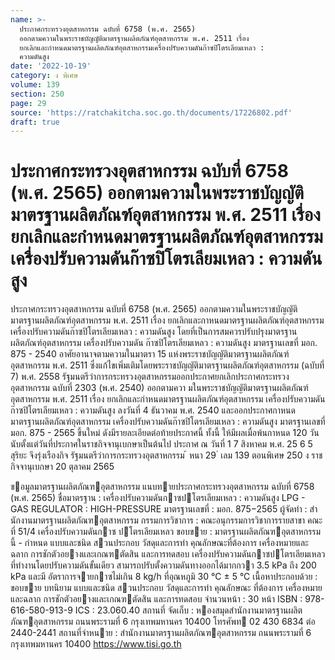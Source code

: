 ```yaml
---
name: >-
  ประกาศกระทรวงอุตสาหกรรม ฉบับที่ 6758 (พ.ศ. 2565)
  ออกตามความในพระราชบัญญัติมาตรฐานผลิตภัณฑ์อุตสาหกรรม พ.ศ. 2511 เรื่อง
  ยกเลิกและกำหนดมาตรฐานผลิตภัณฑ์อุตสาหกรรมเครื่องปรับความดันก๊าซปิโตรเลียมเหลว :
  ความดันสูง
date: '2022-10-19'
category: ง พิเศษ
volume: 139
section: 250
page: 29
source: 'https://ratchakitcha.soc.go.th/documents/17226802.pdf'
draft: true
---
```


# ประกาศกระทรวงอุตสาหกรรม ฉบับที่ 6758 (พ.ศ. 2565) ออกตามความในพระราชบัญญัติมาตรฐานผลิตภัณฑ์อุตสาหกรรม พ.ศ. 2511 เรื่อง ยกเลิกและกำหนดมาตรฐานผลิตภัณฑ์อุตสาหกรรมเครื่องปรับความดันก๊าซปิโตรเลียมเหลว : ความดันสูง

ประกาศกระทรวงอุตสาหกรรม ฉบับที่ 6758 (พ.ศ. 2565) ออกตามความในพระราชบัญญัติมาตรฐานผลิตภัณฑ์อุตสาหกรรม พ.ศ. 2511 เรื่อง ยกเลิกและกาหนดมาตรฐานผลิตภัณฑ์อุตสาหกรรม เครื่องปรับความดันก๊าซปิโตรเลียมเหลว : ความดันสูง โดยที่เป็นการสมควรปรับปรุงมาตรฐานผลิตภัณฑ์อุตสาหกรรม เครื่องปรับความดัน ก๊าซปิโตรเลียมเหลว : ความดันสูง มาตรฐานเลขที่ มอก. 875 - 2540 อาศัยอานาจตามความในมาตรา 15 แห่งพระราชบัญญัติมาตรฐานผลิตภัณฑ์อุตสาหกรรม พ.ศ. 2511 ซึ่งแก้ไขเพิ่มเติมโดยพระราชบัญญัติมาตรฐานผลิตภัณฑ์อุตสาหกรรม (ฉบับที่ 7) พ.ศ. 2558 รัฐมนตรีว่าการกระทรวงอุตสาหกรรมออกประกาศยกเลิกประกาศกระทรวงอุตสาหกรรม ฉบับที่ 2303 (พ.ศ. 2540) ออกตามควา มในพระราชบัญญัติมาตรฐานผลิตภัณฑ์อุตสาหกรรม พ.ศ. 2511 เรื่อง ยกเลิกและกำหนดมาตรฐานผลิตภัณฑ์อุตสาหกรรม เครื่องปรับความดัน ก๊าซปิโตรเลียมเหลว : ความดันสูง ลงวันที่ 4 ธันวาคม พ.ศ. 2540 และออกประกาศกาหนด มาตรฐานผลิตภัณฑ์อุตสาหกรรม เครื่องปรับความดันก๊าซปิโตรเลียมเหลว : ความดันสูง มาตรฐานเลขที่ มอก. 875 - 2565 ขึ้นใหม่ ดังมีรายละเอียดต่อท้ายประกาศนี้ ทั้งนี้ ให้มีผลเมื่อพ้นกาหนด 120 วัน นับตั้งแต่วันที่ประกาศในราชกิจจานุเบกษาเป็นต้นไป ประกาศ ณ วันที่ 1 7 สิงหาคม พ.ศ. 25 6 5 สุริยะ จึงรุ่งเรืองกิจ รัฐมนตรีว่าการกระทรวงอุตสาหกรรม ้ หนา 29 ่ เลม 139 ตอนพิเศษ 250 ง ราชกิจจานุเบกษา 20 ตุลาคม 2565

ขอมูลมาตรฐานผลิตภัณฑอุตสาหกรรม แนบทายประกาศกระทรวงอุตสาหกรรม ฉบับที่ 6758 (พ.ศ. 2565) ชื่อมาตรฐาน : เครื่องปรับความดันกาซปโตรเลียมเหลว : ความดันสูง LPG - GAS REGULATOR : HIGH-PRESSURE มาตรฐานเลขที่ : มอก. 875−2565 ผู้จัดทํา : สํานักงานมาตรฐานผลิตภัณฑอุตสาหกรรม กรรมการวิชาการ : คณะอนุกรรมการวิชาการรายสาขา คณะที่ 51/4 เครื่องปรับความดันกาซ ปโตรเลียมเหลว ขอบขาย : มาตรฐานผลิตภัณฑอุตสาหกรรมนี้ - กําหนด แบบและชนิด สวนประกอบ วัสดุและการทํา คุณลักษณะที่ต้องการ เครื่องหมายและฉลาก การชักตัวอยางและเกณฑตัดสิน และการทดสอบ เครื่องปรับความดันกาซปโตรเลียมเหลว ที่ทํางานโดยปรับความดันขั้นเดียว สามารถปรับตั้งความดันทางออกได้มากกวา 3.5 kPa ถึง 200 kPa และมี อัตราการจายกาซไม่เกิน 8 kg/h ที่อุณหภูมิ 30 °C ± 5 °C เนื้อหาประกอบด้วย : ขอบขาย บทนิยาม แบบและชนิด สวนประกอบ วัสดุและการทํา คุณลักษณะ ที่ต้องการ เครื่องหมายและฉลาก การชักตัวอยางและเกณฑตัดสิน และการทดสอบ จํานวนหน้า : 30 หน้า ISBN : 978-616-580-913-9 ICS : 23.060.40 สถานที่ จัดเก็บ : หองสมุดสํานักงานมาตรฐานผลิตภัณฑอุตสาหกรรม ถนนพระรามที่ 6 กรุงเทพมหานคร 10400 โทรศัพท 02 430 6834 ต่อ 2440-2441 สถานที่จําหนาย : สํานักงานมาตรฐานผลิตภัณฑอุตสาหกรรม ถนนพระรามที่ 6 กรุงเทพมหานคร 10400 https://www.tisi.go.th
